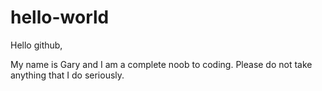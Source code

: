# hello-world

Hello github,

My name is Gary and I am a complete noob to coding.  Please do not take anything that I do seriously.

